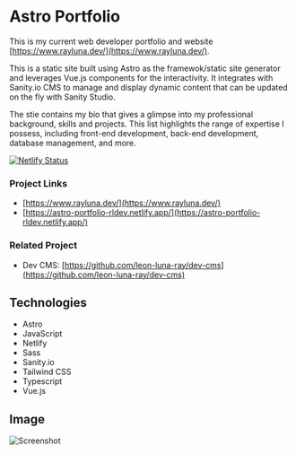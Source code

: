 # Astro Portfolio

This is my current web developer portfolio and website [https://www.rayluna.dev/](https://www.rayluna.dev/).

This is a static site built using Astro as the framewok/static site generator and leverages Vue.js components for the interactivity. It integrates with Sanity.io CMS to manage and display dynamic content that can be updated on the fly with Sanity Studio.

The stie contains my bio that gives a glimpse into my professional background, skills and projects. This list highlights the range of expertise I possess, including front-end development, back-end development, database management, and more.

[![Netlify Status](https://api.netlify.com/api/v1/badges/7cff6539-42f0-4831-b73c-d71f7f23d127/deploy-status)](https://app.netlify.com/sites/astro-portfolio-rldev/deploys)

### Project Links
- [https://www.rayluna.dev/](https://www.rayluna.dev/)
- [https://astro-portfolio-rldev.netlify.app/](https://astro-portfolio-rldev.netlify.app/)

### Related Project
- Dev CMS: [https://github.com/leon-luna-ray/dev-cms](https://github.com/leon-luna-ray/dev-cms)

## Technologies

- Astro
- JavaScript
- Netlify
- Sass
- Sanity.io
- Tailwind CSS
- Typescript
- Vue.js

## Image

![Screenshot](./public/img/astro-portfolio.png)

